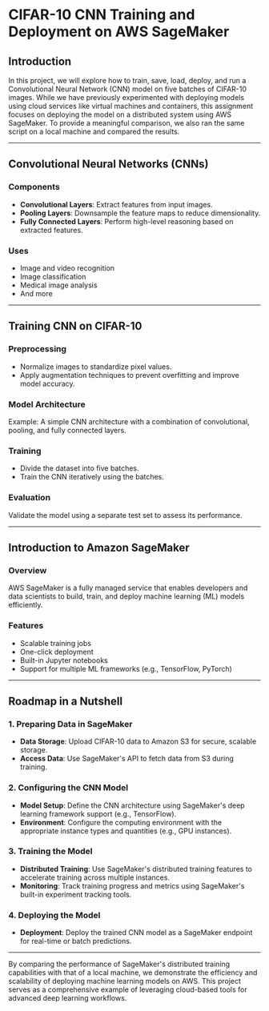 # CIFAR-10 CNN Training and Deployment on AWS SageMaker

## Introduction
In this project, we will explore how to train, save, load, deploy, and run a Convolutional Neural Network (CNN) model on five batches of CIFAR-10 images. While we have previously experimented with deploying models using cloud services like virtual machines and containers, this assignment focuses on deploying the model on a distributed system using AWS SageMaker. To provide a meaningful comparison, we also ran the same script on a local machine and compared the results.

---

## Convolutional Neural Networks (CNNs)

### Components
- **Convolutional Layers**: Extract features from input images.
- **Pooling Layers**: Downsample the feature maps to reduce dimensionality.
- **Fully Connected Layers**: Perform high-level reasoning based on extracted features.

### Uses
- Image and video recognition
- Image classification
- Medical image analysis
- And more

---

## Training CNN on CIFAR-10
### Preprocessing
- Normalize images to standardize pixel values.
- Apply augmentation techniques to prevent overfitting and improve model accuracy.

### Model Architecture
Example: A simple CNN architecture with a combination of convolutional, pooling, and fully connected layers.

### Training
- Divide the dataset into five batches.
- Train the CNN iteratively using the batches.

### Evaluation
Validate the model using a separate test set to assess its performance.

---

## Introduction to Amazon SageMaker
### Overview
AWS SageMaker is a fully managed service that enables developers and data scientists to build, train, and deploy machine learning (ML) models efficiently.

### Features
- Scalable training jobs
- One-click deployment
- Built-in Jupyter notebooks
- Support for multiple ML frameworks (e.g., TensorFlow, PyTorch)

---

## Roadmap in a Nutshell

### 1. Preparing Data in SageMaker
- **Data Storage**: Upload CIFAR-10 data to Amazon S3 for secure, scalable storage.
- **Access Data**: Use SageMaker's API to fetch data from S3 during training.

### 2. Configuring the CNN Model
- **Model Setup**: Define the CNN architecture using SageMaker's deep learning framework support (e.g., TensorFlow).
- **Environment**: Configure the computing environment with the appropriate instance types and quantities (e.g., GPU instances).

### 3. Training the Model
- **Distributed Training**: Use SageMaker's distributed training features to accelerate training across multiple instances.
- **Monitoring**: Track training progress and metrics using SageMaker's built-in experiment tracking tools.

### 4. Deploying the Model
- **Deployment**: Deploy the trained CNN model as a SageMaker endpoint for real-time or batch predictions.

---

By comparing the performance of SageMaker's distributed training capabilities with that of a local machine, we demonstrate the efficiency and scalability of deploying machine learning models on AWS. This project serves as a comprehensive example of leveraging cloud-based tools for advanced deep learning workflows.

